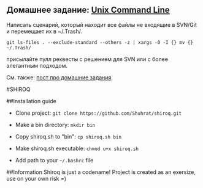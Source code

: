 ## Домашнее задание: [Unix Command Line](https://github.com/yandex-shri/lectures/blob/master/04-unix-cli.md)

Написать сценарий, который находит все файлы не входящие в SVN/Git и перемещает их в ~/.Trash/.

    git ls-files . --exclude-standard --others -z | xargs -0 -I {} mv {} ~/.Trash/

присылайте пулл реквесты с решением для SVN или с более элегантным подходом.

См. также: [пост про домашние задания](http://clubs.ya.ru/4611686018427468886/replies.xml?item_no=450).

#SHIROQ

##Installation guide

* Clone project:
  `git clone https://github.com/Shuhrat/shiroq.git`

* Make a bin directory:
  `mkdir bin`

* Copy shiroq.sh to "bin":
  `cp shiroq.sh bin`
  
* Make shiroq.sh executable:
  `chmod u+x shiroq.sh`

* Add path to your `~/.bashrc` file

##Information
Shiroq is just a codename!
Project is created as an exersize, use on your own risk =)